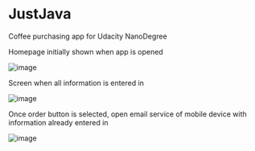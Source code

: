 # JustJava
Coffee purchasing app for Udacity NanoDegree

Homepage initially shown when app is opened

![image](https://user-images.githubusercontent.com/30839650/39491165-ff6b79a2-4d50-11e8-882c-aaba41d85410.png)

Screen when all information is entered in

![image](https://user-images.githubusercontent.com/30839650/39491204-19140fc2-4d51-11e8-8815-126ec6127f40.png)

Once order button is selected, open email service of mobile device with information already entered in

![image](https://user-images.githubusercontent.com/30839650/39491252-46025156-4d51-11e8-8b90-829273cc4337.png)
